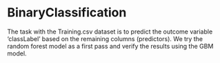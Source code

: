 # BinaryClassification

The task with the Training.csv dataset is to predict the outcome variable ‘classLabel’ based on the remaining columns (predictors). We try the random forest model as a first pass and verify the results using the GBM model.
